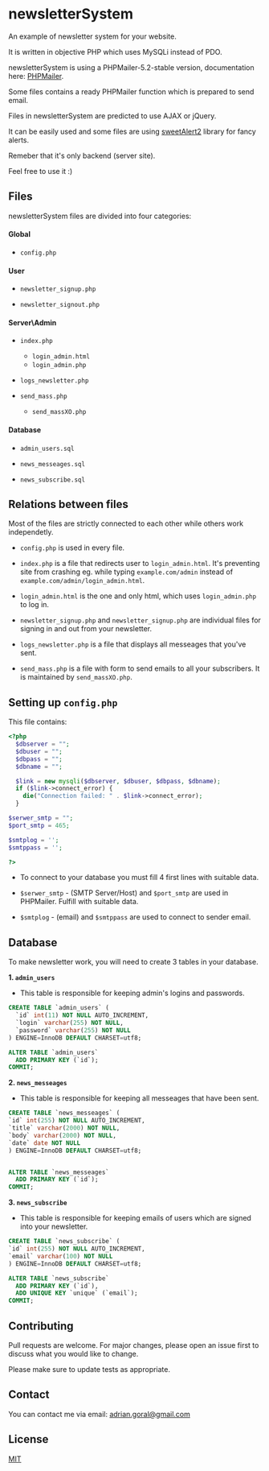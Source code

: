 # newsletterSystem

An example of newsletter system for your website.

It is written in objective PHP which uses MySQLi instead of PDO.

newsletterSystem is using a PHPMailer-5.2-stable version, documentation here: [PHPMailer](https://github.com/PHPMailer/PHPMailer/tree/5.2-stable).

Some files contains a ready PHPMailer function which is prepared to send email.

Files in newsletterSystem are predicted to use AJAX or jQuery.

It can be easily used and some files are using [sweetAlert2](https://sweetalert2.github.io/) library for fancy alerts.

Remeber that it's only backend (server site).

Feel free to use it :)

## Files

newsletterSystem files are divided into four categories:

#### Global

* ```config.php```

#### User

* ```newsletter_signup.php```

* ```newsletter_signout.php```

#### Server\Admin

* ```index.php```
  + ```login_admin.html```
  + ```login_admin.php```

* ```logs_newsletter.php```

* ```send_mass.php```
  + ```send_massXO.php```

#### Database

* ```admin_users.sql```

* ```news_messeages.sql```

* ```news_subscribe.sql```

## Relations between files

Most of the files are strictly connected to each other while others work independetly.

* ```config.php``` is used in every file.

* ```index.php``` is a file that redirects user to ```login_admin.html```. It's preventing site from crashing eg. while typing ```example.com/admin``` instead of ```example.com/admin/login_admin.html```.

* ```login_admin.html``` is the one and only html, which uses ```login_admin.php``` to log in.

* ```newsletter_signup.php``` and ```newsletter_signup.php``` are individual files for signing in and out from your newsletter.

* ```logs_newsletter.php``` is a file that displays all messeages that you've sent.

* ```send_mass.php``` is a file with form to send emails to all your subscribers. It is maintained by ```send_massXO.php```.

## Setting up ```config.php```

This file contains:

```php
<?php
  $dbserver = "";
  $dbuser = "";
  $dbpass = "";
  $dbname = "";

  $link = new mysqli($dbserver, $dbuser, $dbpass, $dbname);
  if ($link->connect_error) {
    die("Connection failed: " . $link->connect_error);
  }

$serwer_smtp = "";
$port_smtp = 465;

$smtplog = '';
$smtppass = '';

?>
```
* To connect to your database you must fill 4 first lines with suitable data.

* ```$serwer_smtp``` - (SMTP Server/Host) and ```$port_smtp``` are used in PHPMailer. Fulfill with suitable data.

* ```$smtplog``` - (email) and ```$smtppass``` are used to connect to sender email.

## Database

To make newsletter work, you will need to create 3 tables in your database.

**1. ```admin_users```**

  * This table is responsible for keeping admin's logins and passwords.
  
  ```sql
  CREATE TABLE `admin_users` (
    `id` int(11) NOT NULL AUTO_INCREMENT,
    `login` varchar(255) NOT NULL,
    `password` varchar(255) NOT NULL
  ) ENGINE=InnoDB DEFAULT CHARSET=utf8;

  ALTER TABLE `admin_users`
    ADD PRIMARY KEY (`id`);
  COMMIT;
  ```

**2. ```news_messeages```**

  * This table is responsible for keeping all messeages that have been sent.

  ```sql
  CREATE TABLE `news_messeages` (
  `id` int(255) NOT NULL AUTO_INCREMENT,
  `title` varchar(2000) NOT NULL,
  `body` varchar(2000) NOT NULL,
  `date` date NOT NULL
  ) ENGINE=InnoDB DEFAULT CHARSET=utf8;


  ALTER TABLE `news_messeages`
    ADD PRIMARY KEY (`id`);
  COMMIT;
  ```

**3. ```news_subscribe```**

  * This table is responsible for keeping emails of users which are signed into your newsletter.

  ```sql
  CREATE TABLE `news_subscribe` (
  `id` int(255) NOT NULL AUTO_INCREMENT,
  `email` varchar(100) NOT NULL
  ) ENGINE=InnoDB DEFAULT CHARSET=utf8;

  ALTER TABLE `news_subscribe`
    ADD PRIMARY KEY (`id`),
    ADD UNIQUE KEY `unique` (`email`);
  COMMIT;
  ```

## Contributing

Pull requests are welcome. For major changes, please open an issue first to discuss what you would like to change.

Please make sure to update tests as appropriate.

## Contact

You can contact me via email: 
<adrian.goral@gmail.com>

## License
[MIT](https://choosealicense.com/licenses/mit/)


